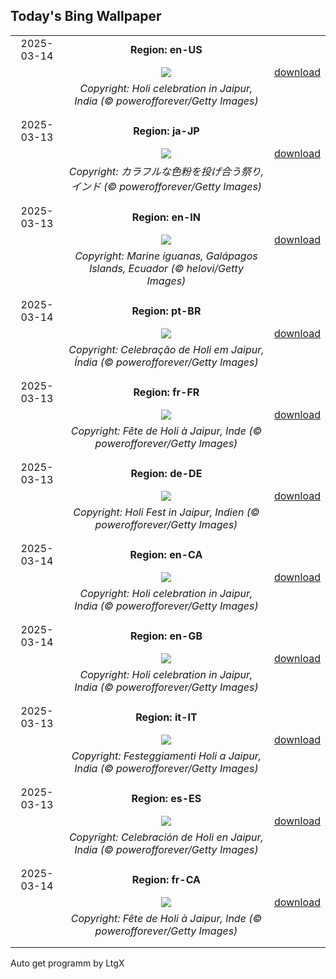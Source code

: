 ## Today's Bing Wallpaper
|      |      |      |
| :----: | :----: | :----: |
|2025-03-14|**Region: en-US**||
||![](https://www.bing.com/th?id=OHR.HoliColors_EN-US9033637774_UHD.jpg&pid=hp&w=1152&h=648&rs=1&c=4)| [download](https://www.bing.com/th?id=OHR.HoliColors_EN-US9033637774_UHD.jpg)|
||*Copyright: Holi celebration in Jaipur, India (© powerofforever/Getty Images)*
||
|||
|2025-03-13|**Region: ja-JP**||
||![](https://www.bing.com/th?id=OHR.HoliColors_JA-JP6070846521_UHD.jpg&pid=hp&w=1152&h=648&rs=1&c=4)| [download](https://www.bing.com/th?id=OHR.HoliColors_JA-JP6070846521_UHD.jpg)|
||*Copyright: カラフルな色粉を投げ合う祭り, インド (© powerofforever/Getty Images)*
||
|||
|2025-03-13|**Region: en-IN**||
||![](https://www.bing.com/th?id=OHR.GalapagosIguana_EN-IN4738596346_UHD.jpg&pid=hp&w=1152&h=648&rs=1&c=4)| [download](https://www.bing.com/th?id=OHR.GalapagosIguana_EN-IN4738596346_UHD.jpg)|
||*Copyright: Marine iguanas, Galápagos Islands, Ecuador (© helovi/Getty Images)*
||
|||
|2025-03-14|**Region: pt-BR**||
||![](https://www.bing.com/th?id=OHR.HoliColors_PT-BR8231295539_UHD.jpg&pid=hp&w=1152&h=648&rs=1&c=4)| [download](https://www.bing.com/th?id=OHR.HoliColors_PT-BR8231295539_UHD.jpg)|
||*Copyright: Celebração de Holi em Jaipur, Índia (© powerofforever/Getty Images)*
||
|||
|2025-03-13|**Region: fr-FR**||
||![](https://www.bing.com/th?id=OHR.HoliColors_FR-FR7464966633_UHD.jpg&pid=hp&w=1152&h=648&rs=1&c=4)| [download](https://www.bing.com/th?id=OHR.HoliColors_FR-FR7464966633_UHD.jpg)|
||*Copyright: Fête de Holi à Jaipur, Inde (© powerofforever/Getty Images)*
||
|||
|2025-03-13|**Region: de-DE**||
||![](https://www.bing.com/th?id=OHR.HoliColors_DE-DE3912998647_UHD.jpg&pid=hp&w=1152&h=648&rs=1&c=4)| [download](https://www.bing.com/th?id=OHR.HoliColors_DE-DE3912998647_UHD.jpg)|
||*Copyright: Holi Fest in Jaipur, Indien (© powerofforever/Getty Images)*
||
|||
|2025-03-14|**Region: en-CA**||
||![](https://www.bing.com/th?id=OHR.HoliColors_EN-CA2415049619_UHD.jpg&pid=hp&w=1152&h=648&rs=1&c=4)| [download](https://www.bing.com/th?id=OHR.HoliColors_EN-CA2415049619_UHD.jpg)|
||*Copyright: Holi celebration in Jaipur, India (© powerofforever/Getty Images)*
||
|||
|2025-03-14|**Region: en-GB**||
||![](https://www.bing.com/th?id=OHR.HoliColors_EN-GB1907650380_UHD.jpg&pid=hp&w=1152&h=648&rs=1&c=4)| [download](https://www.bing.com/th?id=OHR.HoliColors_EN-GB1907650380_UHD.jpg)|
||*Copyright: Holi celebration in Jaipur, India (© powerofforever/Getty Images)*
||
|||
|2025-03-13|**Region: it-IT**||
||![](https://www.bing.com/th?id=OHR.HoliColors_IT-IT0107913945_UHD.jpg&pid=hp&w=1152&h=648&rs=1&c=4)| [download](https://www.bing.com/th?id=OHR.HoliColors_IT-IT0107913945_UHD.jpg)|
||*Copyright: Festeggiamenti Holi a Jaipur, India (© powerofforever/Getty Images)*
||
|||
|2025-03-13|**Region: es-ES**||
||![](https://www.bing.com/th?id=OHR.HoliColors_ES-ES7622213300_UHD.jpg&pid=hp&w=1152&h=648&rs=1&c=4)| [download](https://www.bing.com/th?id=OHR.HoliColors_ES-ES7622213300_UHD.jpg)|
||*Copyright: Celebración de Holi en Jaipur, India (© powerofforever/Getty Images)*
||
|||
|2025-03-14|**Region: fr-CA**||
||![](https://www.bing.com/th?id=OHR.HoliColors_FR-CA7352724547_UHD.jpg&pid=hp&w=1152&h=648&rs=1&c=4)| [download](https://www.bing.com/th?id=OHR.HoliColors_FR-CA7352724547_UHD.jpg)|
||*Copyright: Fête de Holi à Jaipur, Inde (© powerofforever/Getty Images)*
||
|||

Auto get programm by LtgX
